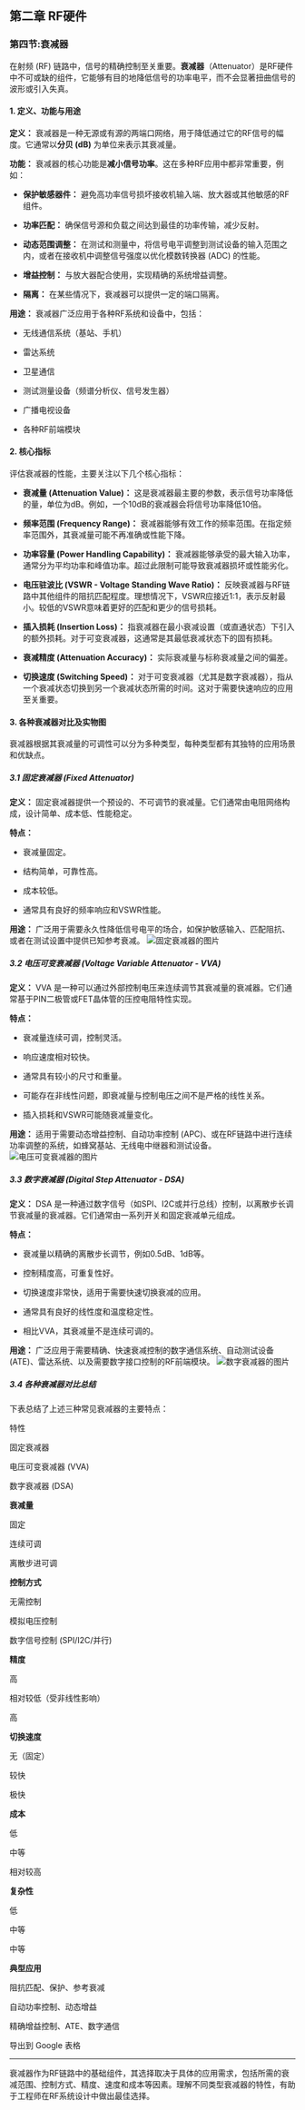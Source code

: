 ## 第二章 RF硬件

### 第四节:衰减器

在射频 (RF) 链路中，信号的精确控制至关重要。**衰减器**（Attenuator）是RF硬件中不可或缺的组件，它能够有目的地降低信号的功率电平，而不会显著扭曲信号的波形或引入失真。

#### 1. 定义、功能与用途

**定义：** 衰减器是一种无源或有源的两端口网络，用于降低通过它的RF信号的幅度。它通常以**分贝 (dB)** 为单位来表示其衰减量。

**功能：** 衰减器的核心功能是**减小信号功率**。这在多种RF应用中都非常重要，例如：

-   **保护敏感器件：** 避免高功率信号损坏接收机输入端、放大器或其他敏感的RF组件。
    
-   **功率匹配：** 确保信号源和负载之间达到最佳的功率传输，减少反射。
    
-   **动态范围调整：** 在测试和测量中，将信号电平调整到测试设备的输入范围之内，或者在接收机中调整信号强度以优化模数转换器 (ADC) 的性能。
    
-   **增益控制：** 与放大器配合使用，实现精确的系统增益调整。
    
-   **隔离：** 在某些情况下，衰减器可以提供一定的端口隔离。
    

**用途：** 衰减器广泛应用于各种RF系统和设备中，包括：

-   无线通信系统（基站、手机）
    
-   雷达系统
    
-   卫星通信
    
-   测试测量设备（频谱分析仪、信号发生器）
    
-   广播电视设备
    
-   各种RF前端模块
    

#### 2. 核心指标

评估衰减器的性能，主要关注以下几个核心指标：

-   **衰减量 (Attenuation Value)：** 这是衰减器最主要的参数，表示信号功率降低的量，单位为dB。例如，一个10dB的衰减器会将信号功率降低10倍。
    
-   **频率范围 (Frequency Range)：** 衰减器能够有效工作的频率范围。在指定频率范围外，其衰减量可能不再准确或性能下降。
    
-   **功率容量 (Power Handling Capability)：** 衰减器能够承受的最大输入功率，通常分为平均功率和峰值功率。超过此限制可能导致衰减器损坏或性能劣化。
    
-   **电压驻波比 (VSWR - Voltage Standing Wave Ratio)：** 反映衰减器与RF链路中其他组件的阻抗匹配程度。理想情况下，VSWR应接近1:1，表示反射最小。较低的VSWR意味着更好的匹配和更少的信号损耗。
    
-   **插入损耗 (Insertion Loss)：** 指衰减器在最小衰减设置（或直通状态）下引入的额外损耗。对于可变衰减器，这通常是其最低衰减状态下的固有损耗。
    
-   **衰减精度 (Attenuation Accuracy)：** 实际衰减量与标称衰减量之间的偏差。
    
-   **切换速度 (Switching Speed)：** 对于可变衰减器（尤其是数字衰减器），指从一个衰减状态切换到另一个衰减状态所需的时间。这对于需要快速响应的应用至关重要。
    

#### 3. 各种衰减器对比及实物图

衰减器根据其衰减量的可调性可以分为多种类型，每种类型都有其独特的应用场景和优缺点。

##### 3.1 固定衰减器 (Fixed Attenuator)

**定义：** 固定衰减器提供一个预设的、不可调节的衰减量。它们通常由电阻网络构成，设计简单、成本低、性能稳定。

**特点：**

-   衰减量固定。
    
-   结构简单，可靠性高。
    
-   成本较低。
    
-   通常具有良好的频率响应和VSWR性能。
    

**用途：** 广泛用于需要永久性降低信号电平的场合，如保护敏感输入、匹配阻抗、或者在测试设置中提供已知参考衰减。
![固定衰减器的图片](https://encrypted-tbn0.gstatic.com/images?q=tbn:ANd9GcS97IvfxdtM2eQal9DY45QtkV6uGrLQWEi2OmAmQMIRoAq3yb7kiQ-g3tkaKtQs)

##### 3.2 电压可变衰减器 (Voltage Variable Attenuator - VVA)

**定义：** VVA 是一种可以通过外部控制电压来连续调节其衰减量的衰减器。它们通常基于PIN二极管或FET晶体管的压控电阻特性实现。

**特点：**

-   衰减量连续可调，控制灵活。
    
-   响应速度相对较快。
    
-   通常具有较小的尺寸和重量。
    
-   可能存在非线性问题，即衰减量与控制电压之间不是严格的线性关系。
    
-   插入损耗和VSWR可能随衰减量变化。
    

**用途：** 适用于需要动态增益控制、自动功率控制 (APC)、或在RF链路中进行连续功率调整的系统，如蜂窝基站、无线电中继器和测试设备。
![电压可变衰减器的图片](https://encrypted-tbn2.gstatic.com/images?q=tbn:ANd9GcQ4x4-DLjp85jSpIfd3Dum2C_uG0KO1QJGaPTGbRXmtNyyV3ecNcUtruAA5LMpd)

##### 3.3 数字衰减器 (Digital Step Attenuator - DSA)

**定义：** DSA 是一种通过数字信号（如SPI、I2C或并行总线）控制，以离散步长调节衰减量的衰减器。它们通常由一系列开关和固定衰减单元组成。

**特点：**

-   衰减量以精确的离散步长调节，例如0.5dB、1dB等。
    
-   控制精度高，可重复性好。
    
-   切换速度非常快，适用于需要快速切换衰减的应用。
    
-   通常具有良好的线性度和温度稳定性。
    
-   相比VVA，其衰减量不是连续可调的。
    

**用途：** 广泛应用于需要精确、快速衰减控制的数字通信系统、自动测试设备 (ATE)、雷达系统、以及需要数字接口控制的RF前端模块。
![数字衰减器的图片](https://encrypted-tbn2.gstatic.com/images?q=tbn:ANd9GcTxHbwK1PHsdWZ_y4YYSPYNX5zZBUqGhLwJ-9nc8ne6jSCYc7uLuZcNVOxsGELH)

##### 3.4 各种衰减器对比总结

下表总结了上述三种常见衰减器的主要特点：

特性

固定衰减器

电压可变衰减器 (VVA)

数字衰减器 (DSA)

**衰减量**

固定

连续可调

离散步进可调

**控制方式**

无需控制

模拟电压控制

数字信号控制 (SPI/I2C/并行)

**精度**

高

相对较低（受非线性影响）

高

**切换速度**

无（固定）

较快

极快

**成本**

低

中等

相对较高

**复杂性**

低

中等

中等

**典型应用**

阻抗匹配、保护、参考衰减

自动功率控制、动态增益

精确增益控制、ATE、数字通信

导出到 Google 表格

----------

衰减器作为RF链路中的基础组件，其选择取决于具体的应用需求，包括所需的衰减范围、控制方式、精度、速度和成本等因素。理解不同类型衰减器的特性，有助于工程师在RF系统设计中做出最佳选择。
<!--stackedit_data:
eyJoaXN0b3J5IjpbLTE4ODIxODAxMjQsLTE1MTc4NjAwNTksLT
E2ODUwMjA0MjMsLTk2NTQyODcwMl19
-->